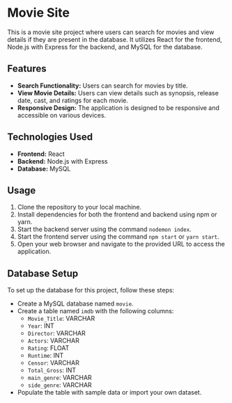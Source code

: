 # Movie Site

This is a movie site project where users can search for movies and view details if they are present in the database. It utilizes React for the frontend, Node.js with Express for the backend, and MySQL for the database.

## Features
- **Search Functionality:** Users can search for movies by title.
- **View Movie Details:** Users can view details such as synopsis, release date, cast, and ratings for each movie.
- **Responsive Design:** The application is designed to be responsive and accessible on various devices.

## Technologies Used
- **Frontend:** React
- **Backend:** Node.js with Express
- **Database:** MySQL

## Usage
1. Clone the repository to your local machine.
2. Install dependencies for both the frontend and backend using npm or yarn.
3. Start the backend server using the command `nodemon index`.
4. Start the frontend server using the command `npm start` or `yarn start`.
5. Open your web browser and navigate to the provided URL to access the application.

## Database Setup

To set up the database for this project, follow these steps:

- Create a MySQL database named `movie`.
- Create a table named `imdb` with the following columns:
  - `Movie_Title`: VARCHAR
  - `Year`: INT
  - `Director`: VARCHAR
  - `Actors`: VARCHAR
  - `Rating`: FLOAT
  - `Runtime`: INT
  - `Censor`: VARCHAR
  - `Total_Gross`: INT
  - `main_genre`: VARCHAR
  - `side_genre`: VARCHAR
- Populate the table with sample data or import your own dataset.
